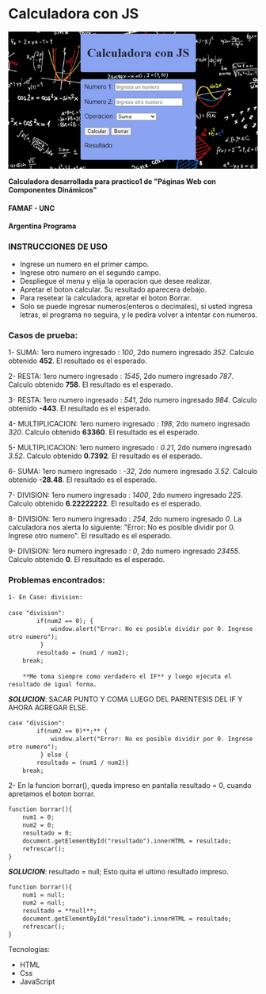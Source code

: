 # Calculadora con JS


<img src= https://github.com/maolivero89/sobre-mi/blob/main/PracticoN1/calculadora/imgcalculadora.jpg>

**Calculadora desarrollada para practico1 de "Páginas Web con Componentes Dinámicos"**
#### FAMAF - UNC
#### Argentina Programa




### INSTRUCCIONES DE USO

- Ingrese un numero en el primer campo.
- Ingrese otro numero en el segundo campo.
- Despliegue el menu y elija la operacion que desee realizar.
- Apretar el boton calcular. Su resultado aparecera debajo.
- Para resetear la calculadora, apretar el boton Borrar.
- Solo se puede ingresar numeros(enteros o decimales), si usted ingresa letras, el programa no seguira, y le pedira volver a intentar con numeros.







### Casos de prueba:

1- SUMA: 1ero numero ingresado : *100*, 2do numero ingresado *352*. Calculo obtenido **452**. El resultado es el esperado.

2- RESTA: 1ero numero ingresado : *1545*, 2do numero ingresado *787*. Calculo obtenido **758**. El resultado es el esperado.

3- RESTA: 1ero numero ingresado : *541*, 2do numero ingresado *984*. Calculo obtenido **-443**. El resultado es el esperado.

4- MULTIPLICACION: 1ero numero ingresado : *198*, 2do numero ingresado *320*. Calculo obtenido **63360**. El resultado es el esperado.

5- MULTIPLICACION: 1ero numero ingresado : *0.21*, 2do numero ingresado *3.52*. Calculo obtenido **0.7392**. El resultado es el esperado.

6- SUMA: 1ero numero ingresado : *-32*, 2do numero ingresado *3.52*. Calculo obtenido **-28.48**. El resultado es el esperado.

7- DIVISION: 1ero numero ingresado : *1400*, 2do numero ingresado *225*. Calculo obtenido **6.22222222**. El resultado es el esperado.

8- DIVISION: 1ero numero ingresado : *254*, 2do numero ingresado *0*. La calculadora nos alerta lo siguiente: "Error: No es posible dividir por 0. Ingrese otro numero". El resultado es el esperado.

9- DIVISION: 1ero numero ingresado : *0*, 2do numero ingresado *23455*. Calculo obtenido **0**. El resultado es el esperado.


### Problemas encontrados:
```
1- En Case: division: 

case "division":
        if(num2 == 0); {
            window.alert("Error: No es posible dividir por 0. Ingrese otro numero");
         } 
        resultado = (num1 / num2); 
    break; 

    **Me toma siempre como verdadero el IF** y luego ejecuta el resultado de igual forma.

```    

**_SOLUCION_**: SACAR PUNTO Y COMA LUEGO DEL PARENTESIS DEL IF Y AHORA AGREGAR ELSE.

```
case "division":
        if(num2 == 0)**;** {
            window.alert("Error: No es posible dividir por 0. Ingrese otro numero");
         } else {
        resultado = (num1 / num2)}
    break; 

```

2- En la funcion borrar(), queda impreso en pantalla resultado = 0, cuando apretamos el boton borrar.

```
function borrar(){
    num1 = 0;
    num2 = 0;
    resultado = 0;
    document.getElementById("resultado").innerHTML = resultado;
    refrescar();
}
```

**_SOLUCION_**: resultado = null; Esto quita el ultimo resultado impreso.

```
function borrar(){
    num1 = null;
    num2 = null;
    resultado = **null**;
    document.getElementById("resultado").innerHTML = resultado;
    refrescar();
}
```




Tecnologías:
- HTML
- Css
- JavaScript